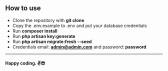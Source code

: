 ## How to use

- Clone the repository with **git clone**
- Copy the .env.example to .env and put your database credentials
- Run **composer install**
- Run **php artisan key:generate**
- Run **php artisan migrate:fresh --seed**
- Credentials email: **admin@admin.com** and password: **password**

------------


#### Happy coding.  ✌️😎

